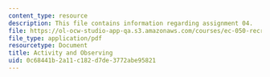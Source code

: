```yaml
---
content_type: resource
description: This file contains information regarding assignment 04.
file: https://ol-ocw-studio-app-qa.s3.amazonaws.com/courses/ec-050-recreate-experiments-from-history-inform-the-future-from-the-past-galileo-january-iap-2010/0c68441b2a11c182d7de3772abe95821_MITEC_050IAP10_assn04.pdf
file_type: application/pdf
resourcetype: Document
title: Activity and Observing
uid: 0c68441b-2a11-c182-d7de-3772abe95821
---
```

